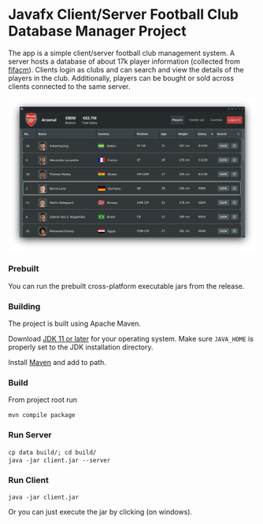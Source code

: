  
# Javafx Client/Server Football Club Database Manager Project

The app is a simple client/server football club management system. A server hosts a database of about 17k player information (collected from [fifacm](https://www.fifacm.com/)). Clients login as clubs and can search and view the details of the players in the club. Additionally, players can be bought or sold across clients connected to the same server.

![screenshot](https://github.com/risenfromashes/jfx-project-1-2/blob/master/screenshots/s1.png?raw=true)

### Prebuilt

You can run the prebuilt cross-platform executable jars from the release.

### Building

The project is built using Apache Maven.

Download [JDK 11 or later](http://jdk.java.net/) for your operating system.
Make sure `JAVA_HOME` is properly set to the JDK installation directory. 

Install [Maven](https://maven.apache.org/install.html) and add to path.


### Build

From project root run

    mvn compile package

### Run Server

    cp data build/; cd build/
    java -jar client.jar --server
    
### Run Client
    java -jar client.jar
    
Or you can just execute the jar by clicking (on windows).
